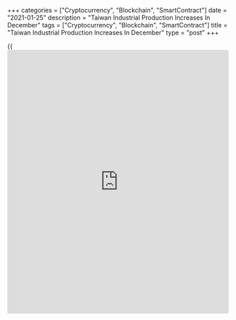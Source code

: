 +++
categories = ["Cryptocurrency", "Blockchain", "SmartContract"]
date = "2021-01-25"
description = "Taiwan Industrial Production Increases In December"
tags = ["Cryptocurrency", "Blockchain", "SmartContract"]
title = "Taiwan Industrial Production Increases In December"
type = "post"
+++

{{<iframe id="large-banner" src="https://www.bounty.group/#slide=12.0" width="100%" height="600" scrolling="no" style="border: 0px solid rgb(216, 221, 230); border-radius: 3px;">}}

Taiwan's industrial production grew at a faster pace in December, data
from the Ministry of Economic Affairs showed on Monday.

Industrial output grew 9.9 percent year-on-year in December, following a
7.56 percent increase in November.

Manufacturing output gained 10.41 percent yearly in December and mining
and quarrying production accelerated 13.48 percent. Electricity and gas
supply gained 4.39 percent and water supply output rose 0.68 percent.

On a monthly basis, industrial production rose 1.93 percent in December,
following a 1.07 percent growth in the prior month.

Another report from the ministry showed that retail sales increased 1.4
percent annually in December, slower than 2.63 percent increase in
November.

Wholesale trade grew 12.5 percent yearly in December.

For comments and feedback [contact](https://www.playgroundfx.com/contact/): editorial@rtt[news](https://www.letsplayfx.com/blog/forex-news-website/).com

[Economic News][1]

 **What parts of the world are seeing the best (and worst) economic
performances lately? Click[here][2] to check out our [Econ Scorecard][2]
and find out! See up-to-the-moment [ranking](https://www.playgroundfx.com/blog/crypto-exchange-ranking/)s for the best and worst
performers in [GDP][2], [unemployment rate][3], [inflation][4] and much
more.**

   1. www.rtt[news](https://www.letsplayfx.com/blog/forex-news-website/).com/Content/EconomicNews.aspx
   2. www.rtt[news](https://www.letsplayfx.com/blog/forex-news-website/).com/economic-scorecard/world-rank/GDP/highest-performance.aspx
   3. www.rtt[news](https://www.letsplayfx.com/blog/forex-news-website/).com/economic-scorecard/world-rank/unemployment-rate/lowest-performance.aspx
   4. www.rtt[news](https://www.letsplayfx.com/blog/forex-news-website/).com/economic-scorecard/world-rank/CPI/highest-performance.aspx